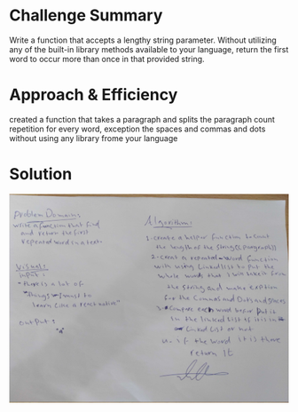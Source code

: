 # Challenge Summary

Write a function that accepts a lengthy string parameter. Without utilizing any of the built-in library methods available to your language, return the first word to occur more than once in that provided string.

# Approach & Efficiency

created a function that takes a paragraph and splits the paragraph count repetition for every word, exception the spaces and commas and dots without using any library frome your language 

# Solution

![image](../../../assets/repeated_word.jpg)
